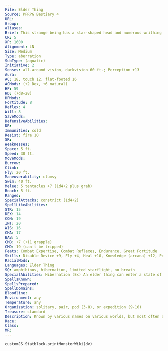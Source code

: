 ```yaml
---
File: Elder Thing
Source: PFRPG Bestiary 4
URL: 
Group: 
aliases: 
Brief: This strange being has a star-shaped head and numerous writhing appendages arranged radially around its barrel-shaped body.
CR: 5
XP: 1600
Alignment: LN
Size: Medium
Type: aberration
SubType: (aquatic)
Initiative: 2
Senses: all-around vision, darkvision 60 ft.; Perception +13
Aura: 
AC: 18, touch 12, flat-footed 16
ACMods: (+2 Dex, +6 natural)
HP: 59
HD: (7d8+28)
HPMods: 
Fortitude: 8
Reflex: 4
Will: 8
SaveMods: 
DefensiveAbilities: 
DR: 
Immunities: cold
Resist: fire 10
SR: 
Weaknesses: 
Space: 5 ft.
Speed: 30 ft.
MoveMods: 
Burrow: 
Climb: 
Fly: 20 ft.
Maneuverability: clumsy
Swim: 40 ft.
Melee: 5 tentacles +7 (1d4+2 plus grab)
Reach: 5 ft.
Ranged: 
SpecialAttacks: constrict (1d4+2)
SpellLikeAbilities: 
STR: 15
DEX: 14
CON: 19
INT: 20
WIS: 16
CHA: 17
BAB: 5
CMB: +7 (+11 grapple)
CMD: 19 (can't be tripped)
Feats: Combat Expertise, Combat Reflexes, Endurance, Great Fortitude
Skills: Disable Device +9, Fly +4, Heal +10, Knowledge (arcana) +12, Perception +13, Spellcraft +15, Survival +13, Swim +20, Use Magic Device +10
RacialMods: 
Languages: Elder Thing
SQ: amphibious, hibernation, limited starflight, no breath
SpecialAbilities: Hibernation (Ex) An elder thing can enter a state of hibernation at will; doing so takes 1 minute. While in this state, it can take no actions and is effectively helpless, as if it were in a deep sleep. An elder thing can remain in hibernation for as long as it wishes- while in this state, it does not need to eat or drink, nor does it age. Time effectively stands still for a hibernating elder thing. If it is jostled or damaged while hibernating, an elder thing can attempt a DC 20 Will save. If it succeeds, it awakens in 2d4 rounds. Otherwise, it takes 1d4 days to awaken from hibernation. An elder thing can set the length of its hibernation when it first enters this state, so that it can awaken after a set amount of time has passed. When awakening at a set time in this manner, an elder thing needs only 1d3 rounds to rouse itself, with no Will saving throw necessary.  Limited Starflight (Ex) An elder thing can survive in the void of outer space, and its wings allow it to use its fly speed in that environment despite the lack of air. Unlike creatures with full starflight, an elder thing's ability to fly in outer space does not allow it to reach unusually high speeds-an elder thing that wishes to travel from one planet to another typically calculates the distance and then hibernates for the majority of the journey, relying on its momentum and inertia to carry it to its destination while it slumbers along the way.
SpellsKnown: 
SpellsPrepared: 
SpellDomains: 
Bloodline: 
Environment: any
Temperature: any
Organization: solitary, pair, pod (3-8), or expedition (9-16)
Treasure: standard
Description: Known by various names on various worlds, but most often as "elder things" or "old ones," these alien creatures are interested in creating lasting works of art, architecture, and even life (such as the dreaded shoggoths). They possess a boundless capacity for war and egotism. A typical elder thing is 6 feet tall from head to foot, with a 7-foot wingspan. Surprisingly heavy for its size, an elder thing generally weighs about 450 pounds.
Race: 
Class: 
MR: 
---
```

```dataviewjs
customJS.Statblock.printMonsterWiki(dv)
```
